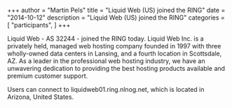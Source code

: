 +++
author = "Martin Pels"
title = "Liquid Web (US) joined the RING"
date = "2014-10-12"
description = "Liquid Web (US) joined the RING"
categories = [
    "participants",
]
+++

Liquid Web - AS 32244 - joined the RING today. Liquid Web Inc. is a privately held, managed web hosting company founded in 1997 with three wholly-owned data centers in Lansing, and a fourth location in Scottsdale, AZ. As a leader in the professional web hosting industry, we have an unwavering dedication to providing the best hosting products available and premium customer support.

Users can connect to liquidweb01.ring.nlnog.net, which is located in Arizona, United States.


